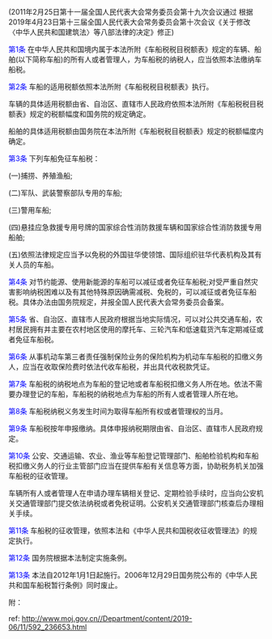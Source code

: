 (2011年2月25日第十一届全国人民代表大会常务委员会第十九次会议通过 
根据2019年4月23日第十三届全国人民代表大会常务委员会第十次会议《关于修改〈中华人民共和国建筑法〉等八部法律的决定》修正)

<a style="color:blue" name="第1条">第1条</a>  在中华人民共和国境内属于本法所附《车船税税目税额表》规定的车辆、船舶(以下简称车船)的所有人或者管理人，为车船税的纳税人，应当依照本法缴纳车船税。

<a style="color:blue" name="第2条">第2条</a>  车船的适用税额依照本法所附《车船税税目税额表》执行。

车辆的具体适用税额由省、自治区、直辖市人民政府依照本法所附《车船税税目税额表》规定的税额幅度和国务院的规定确定。

船舶的具体适用税额由国务院在本法所附《车船税税目税额表》规定的税额幅度内确定。

<a style="color:blue" name="第3条">第3条</a>  下列车船免征车船税：

(一)捕捞、养殖渔船;

(二)军队、武装警察部队专用的车船;

(三)警用车船;

(四)悬挂应急救援专用号牌的国家综合性消防救援车辆和国家综合性消防救援专用船舶;

(五)依照法律规定应当予以免税的外国驻华使领馆、国际组织驻华代表机构及其有关人员的车船。

<a style="color:blue" name="第4条">第4条</a>  对节约能源、使用新能源的车船可以减征或者免征车船税;对受严重自然灾害影响纳税困难以及有其他特殊原因确需减税、免税的，可以减征或者免征车船税。具体办法由国务院规定，并报全国人民代表大会常务委员会备案。

<a style="color:blue" name="第5条">第5条</a>  省、自治区、直辖市人民政府根据当地实际情况，可以对公共交通车船，农村居民拥有并主要在农村地区使用的摩托车、三轮汽车和低速载货汽车定期减征或者免征车船税。

<a style="color:blue" name="第6条">第6条</a>  从事机动车第三者责任强制保险业务的保险机构为机动车车船税的扣缴义务人，应当在收取保险费时依法代收车船税，并出具代收税款凭证。

<a style="color:blue" name="第7条">第7条</a>  车船税的纳税地点为车船的登记地或者车船税扣缴义务人所在地。依法不需要办理登记的车船，车船税的纳税地点为车船的所有人或者管理人所在地。

<a style="color:blue" name="第8条">第8条</a>  车船税纳税义务发生时间为取得车船所有权或者管理权的当月。

<a style="color:blue" name="第9条">第9条</a>  车船税按年申报缴纳。具体申报纳税期限由省、自治区、直辖市人民政府规定。

<a style="color:blue" name="第10条">第10条</a>  公安、交通运输、农业、渔业等车船登记管理部门、船舶检验机构和车船税扣缴义务人的行业主管部门应当在提供车船有关信息等方面，协助税务机关加强车船税的征收管理。

车辆所有人或者管理人在申请办理车辆相关登记、定期检验手续时，应当向公安机关交通管理部门提交依法纳税或者免税证明。公安机关交通管理部门核查后办理相关手续。

<a style="color:blue" name="第11条">第11条</a>  车船税的征收管理，依照本法和《中华人民共和国税收征收管理法》的规定执行。

<a style="color:blue" name="第12条">第12条</a>  国务院根据本法制定实施条例。

<a style="color:blue" name="第13条">第13条</a>  本法自2012年1月1日起施行。2006年12月29日国务院公布的《中华人民共和国车船税暂行条例》同时废止。

附：



 ref: <http://www.moj.gov.cn//Department/content/2019-06/11/592_236653.html>